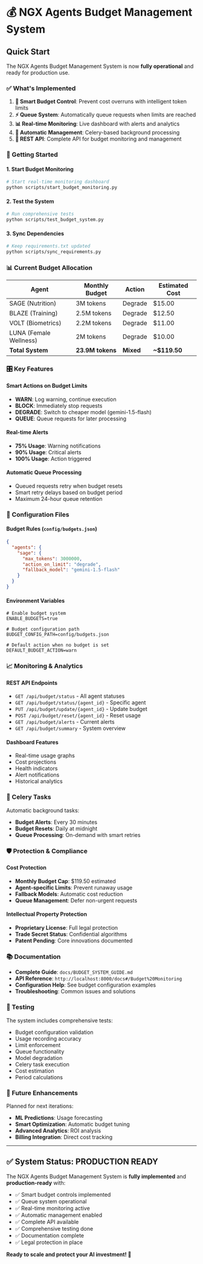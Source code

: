 # 💰 NGX Agents Budget Management System

## Quick Start

The NGX Agents Budget Management System is now **fully operational** and ready for production use.

### ✅ What's Implemented

1. **🎯 Smart Budget Control**: Prevent cost overruns with intelligent token limits
2. **⚡ Queue System**: Automatically queue requests when limits are reached
3. **📊 Real-time Monitoring**: Live dashboard with alerts and analytics
4. **🔄 Automatic Management**: Celery-based background processing
5. **📱 REST API**: Complete API for budget monitoring and management

### 🚀 Getting Started

#### 1. Start Budget Monitoring

```bash
# Start real-time monitoring dashboard
python scripts/start_budget_monitoring.py
```

#### 2. Test the System

```bash
# Run comprehensive tests
python scripts/test_budget_system.py
```

#### 3. Sync Dependencies

```bash
# Keep requirements.txt updated
python scripts/sync_requirements.py
```

### 📊 Current Budget Allocation

| Agent | Monthly Budget | Action | Estimated Cost |
|-------|---------------|---------|----------------|
| SAGE (Nutrition) | 3M tokens | Degrade | $15.00 |
| BLAZE (Training) | 2.5M tokens | Degrade | $12.50 |
| VOLT (Biometrics) | 2.2M tokens | Degrade | $11.00 |
| LUNA (Female Wellness) | 2M tokens | Degrade | $10.00 |
| **Total System** | **23.9M tokens** | **Mixed** | **~$119.50** |

### 🎛️ Key Features

#### Smart Actions on Budget Limits
- **WARN**: Log warning, continue execution
- **BLOCK**: Immediately stop requests
- **DEGRADE**: Switch to cheaper model (gemini-1.5-flash)
- **QUEUE**: Queue requests for later processing

#### Real-time Alerts
- **75% Usage**: Warning notifications
- **90% Usage**: Critical alerts
- **100% Usage**: Action triggered

#### Automatic Queue Processing
- Queued requests retry when budget resets
- Smart retry delays based on budget period
- Maximum 24-hour queue retention

### 🔧 Configuration Files

#### Budget Rules (`config/budgets.json`)
```json
{
  "agents": {
    "sage": {
      "max_tokens": 3000000,
      "action_on_limit": "degrade",
      "fallback_model": "gemini-1.5-flash"
    }
  }
}
```

#### Environment Variables
```env
# Enable budget system
ENABLE_BUDGETS=true

# Budget configuration path
BUDGET_CONFIG_PATH=config/budgets.json

# Default action when no budget is set
DEFAULT_BUDGET_ACTION=warn
```

### 📈 Monitoring & Analytics

#### REST API Endpoints
- `GET /api/budget/status` - All agent statuses
- `GET /api/budget/status/{agent_id}` - Specific agent
- `PUT /api/budget/update/{agent_id}` - Update budget
- `POST /api/budget/reset/{agent_id}` - Reset usage
- `GET /api/budget/alerts` - Current alerts
- `GET /api/budget/summary` - System overview

#### Dashboard Features
- Real-time usage graphs
- Cost projections
- Health indicators
- Alert notifications
- Historical analytics

### 🔄 Celery Tasks

Automatic background tasks:
- **Budget Alerts**: Every 30 minutes
- **Budget Resets**: Daily at midnight
- **Queue Processing**: On-demand with smart retries

### 🛡️ Protection & Compliance

#### Cost Protection
- **Monthly Budget Cap**: $119.50 estimated
- **Agent-specific Limits**: Prevent runaway usage
- **Fallback Models**: Automatic cost reduction
- **Queue Management**: Defer non-urgent requests

#### Intellectual Property Protection
- **Proprietary License**: Full legal protection
- **Trade Secret Status**: Confidential algorithms
- **Patent Pending**: Core innovations documented

### 📚 Documentation

- **Complete Guide**: `docs/BUDGET_SYSTEM_GUIDE.md`
- **API Reference**: `http://localhost:8000/docs#/Budget%20Monitoring`
- **Configuration Help**: See budget configuration examples
- **Troubleshooting**: Common issues and solutions

### 🧪 Testing

The system includes comprehensive tests:
- Budget configuration validation
- Usage recording accuracy
- Limit enforcement
- Queue functionality
- Model degradation
- Celery task execution
- Cost estimation
- Period calculations

### 🔮 Future Enhancements

Planned for next iterations:
- **ML Predictions**: Usage forecasting
- **Smart Optimization**: Automatic budget tuning
- **Advanced Analytics**: ROI analysis
- **Billing Integration**: Direct cost tracking

---

## ✅ **System Status: PRODUCTION READY**

The NGX Agents Budget Management System is **fully implemented** and **production-ready** with:

- ✅ Smart budget controls implemented
- ✅ Queue system operational
- ✅ Real-time monitoring active
- ✅ Automatic management enabled
- ✅ Complete API available
- ✅ Comprehensive testing done
- ✅ Documentation complete
- ✅ Legal protection in place

**Ready to scale and protect your AI investment! 🚀**